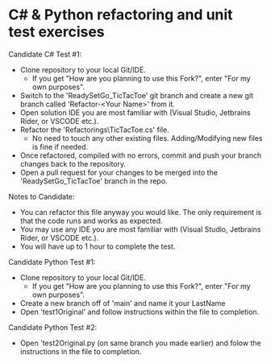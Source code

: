 # C# & Python refactoring and unit test exercises

Candidate C# Test #1:
- Clone repository to your local Git/IDE.
    - If you get "How are you planning to use this Fork?", enter "For my own purposes".  
- Switch to the 'ReadySetGo_TicTacToe' git branch and create a new git branch called 'Refactor-\<Your Name\>' from it.  
- Open solution IDE you are most familiar with (Visual Studio, Jetbrains Rider, or VSCODE etc.).
- Refactor the 'Refactorings\TicTacToe.cs' file.
    - No need to touch any other existing files. Adding/Modifying new files is fine if needed.
- Once refactored, compiled with no errors, commit and push your branch changes back to the repository.
- Open a pull request for your changes to be merged into the 'ReadySetGo_TicTacToe' branch in the repo.

Notes to Candidate:
- You can refactor this file anyway you would like. The only requirement is that the code runs and works as expected.
- You may use any IDE you are most familiar with (Visual Studio, Jetbrains Rider, or VSCODE etc.).
- You will have up to 1 hour to complete the test.

Candidate Python Test #1:
- Clone repository to your local Git/IDE.
    - If you get "How are you planning to use this Fork?", enter "For my own purposes".
- Create a new branch off of 'main' and name it your LastName
- Open 'test1Original' and follow instructions within the file to completion.

Candidate Python Test #2:
- Open 'test2Original.py (on same branch you made earlier) and folow the instructions in the file to completion.
